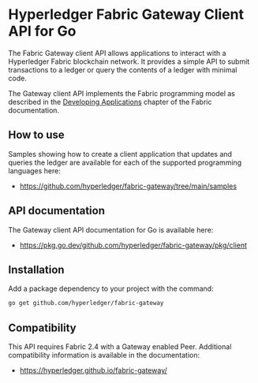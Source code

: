 # Hyperledger Fabric Gateway Client API for Go

The Fabric Gateway client API allows applications to interact with a Hyperledger Fabric blockchain network. It provides a simple API to submit transactions to a ledger or query the contents of a ledger with minimal code.

The Gateway client API implements the Fabric programming model as described in the [Developing Applications](https://hyperledger-fabric.readthedocs.io/en/latest/developapps/developing_applications.html) chapter of the Fabric documentation.

## How to use

Samples showing how to create a client application that updates and queries the ledger are available for each of the supported programming languages here:

* https://github.com/hyperledger/fabric-gateway/tree/main/samples

## API documentation

The Gateway client API documentation for Go is available here:

* https://pkg.go.dev/github.com/hyperledger/fabric-gateway/pkg/client

## Installation

Add a package dependency to your project with the command:

```sh
go get github.com/hyperledger/fabric-gateway
```

## Compatibility

This API requires Fabric 2.4 with a Gateway enabled Peer. Additional compatibility information is available in the documentation:

* https://hyperledger.github.io/fabric-gateway/
